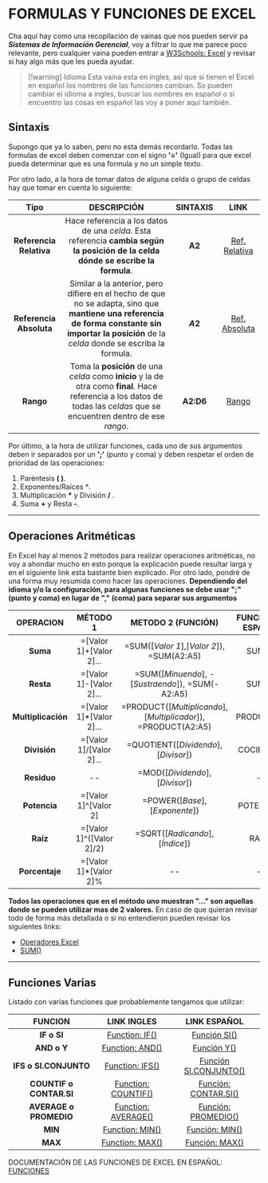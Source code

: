 # FORMULAS Y FUNCIONES DE EXCEL
Cha aquí hay como una recopilación de vainas que nos pueden servir pa ***Sistemas de Información Gerencial***, voy a filtrar lo que me parece poco relevante, pero cualquier vaina pueden entrar a [W3Schools: Excel](https://www.w3schools.com/excel/index.php) y revisar si hay algo más que les pueda ayudar.

>[!warning] Idioma
> Esta vaina esta en ingles, asi que si tienen el Excel en español los nombres de las funciones cambian. So pueden cambiar el idioma a ingles, buscar los nombres en español o si encuentro  las cosas en español las voy a poner aquí también.

## Sintaxis
Supongo que ya lo saben, pero no esta demás recordarlo. Todas las formulas de excel deben comenzar con el signo **'='** (Igual) para que excel pueda determinar que es una formula y no un simple texto.

Por otro lado, a la hora de tomar datos de alguna celda o grupo de celdas hay que tomar en cuenta lo siguiente:

|          **Tipo**           |                                                                                         **DESCRIPCIÓN**                                                                                          | **SINTAXIS**  |                                **LINK**                                |
|:---------------------------:|:------------------------------------------------------------------------------------------------------------------------------------------------------------------------------------------------:|:-------------:|:----------------------------------------------------------------------:|
|   **Referencia Relativa**   |                                Hace referencia a los datos de una *celda*. Esta referencia **cambia según la posición de la celda dónde se escribe la formula**.                                 |    **A2**     |   [Ref. Relativa](https://www.w3schools.com/excel/excel_rel_ref.php)   |
| <br>**Referencia Absoluta** | Similar a la anterior, pero difiere en el hecho de que no se adapta, sino que **mantiene una referencia de forma constante sin importar la posición** de la *celda* donde se escriba la formula. | <br>**$A$2**  | <br>[Ref. Absoluta](https://www.w3schools.com/excel/excel_abs_ref.php) |
|        <br>**Rango**        |           Toma la **posición** de una *celda* como **inicio** y la de otra como **final**. Hace referencia a los datos de todas las *celdas* que se encuentren dentro de ese *rango*.            | <br>**A2:D6** |     <br>[Rango](https://www.w3schools.com/excel/excel_ranges.php)      |

Por último, a la hora de utilizar funciones, cada uno de sus argumentos deben ir separados por un **';'** (punto y coma) y deben respetar el orden de prioridad de las operaciones:
1. Paréntesis **(     )**.
2. Exponentes/Raíces **^**.
3.  Multiplicación **\*** y División **/** .
4. Suma **+** y Resta **-**.

---

## Operaciones Aritméticas
En Excel hay al menos 2 métodos para realizar operaciones aritméticas, no voy a ahondar mucho en esto porque la explicación puede resultar larga y en el siguiente link esta bastante bien explicado. Por otro lado, pondré de una forma muy resumida como hacer las operaciones. **Dependiendo del idioma y/o la configuración, para algunas funciones se debe usar ";" (punto y coma) en lugar de "," (coma) para separar sus argumentos**

|   **OPERACION**    |       **MÉTODO 1**       |                      **METODO 2 (FUNCIÓN)**                      | **FUNCION EN ESPAÑOL** |
|:------------------:|:------------------------:|:----------------------------------------------------------------:|:----------------------:|
|      **Suma**      | =[Valor 1]+[Valor 2]...  |            =SUM([*Valor 1*],[*Valor 2*]), =SUM(A2:A5)            |         SUMA()         |
|     **Resta**      | =[Valor 1]-[Valor 2]...  |        =SUM([*Minuendo*], -[*Sustraendo*]), =SUM(-A2:A5)         |         SUMA()         |
| **Multiplicación** | =[Valor 1]\*[Valor 2]... | =PRODUCT([*Multiplicando*], [*Multiplicador*]),  =PRODUCT(A2:A5) |       PRODUCTO()       |
|    **División**    | =[Valor 1]/[Valor 2]...  |              =QUOTIENT([*Dividendo*], [*Divisor*])               |       COCIENTE()       |
|    **Residuo**     |            --            |                 =MOD([*Dividendo*], [*Divisor*])                 |           --           |
|    **Potencia**    |  =[Valor 1]\^[Valor 2]   |                  =POWER([*Base*],[*Exponente*])                  |       POTENCIA()       |
|      **Raíz**      | =[Valor 1]^([Valor 2]/2) |                 =SQRT([*Radicando*], [*Índice*])                 |         RAIZ()         |
|   **Porcentaje**   |  =[Valor 1]\*[Valor 2]%  |                                --                                |           --           |

**Todos las operaciones que en el método uno muestran "..." son aquellas donde se pueden utilizar mas de 2 valores.** En caso de que quieran revisar todo de forma más detallada o si no entendieron pueden revisar los siguientes links:
- [Operadores Excel](https://support.microsoft.com/es-es/office/operadores-de-cálculo-y-prioridad-en-excel-48be406d-4975-4d31-b2b8-7af9e0e2878a)
- [SUM()](https://www.w3schools.com/excel/excel_addition.php)

---

##  Funciones Varias
Listado con varias funciones que probablemente tengamos que utilizar:

|       **FUNCION**       |                             **LINK INGLES**                              |                                                         **LINK ESPAÑOL**                                                         |
|:-----------------------:|:------------------------------------------------------------------------:|:--------------------------------------------------------------------------------------------------------------------------------:|
|       **IF o SI**       |      [Function: IF()](https://www.w3schools.com/excel/excel_if.php)      |          [Función SI()](https://support.microsoft.com/es-es/office/si-función-si-69aed7c9-4e8a-4755-a9bc-aa8bbff73be2)           |
|       **AND o Y**       |     [Function: AND()](https://www.w3schools.com/excel/excel_and.php)     |            [Función Y()](https://support.microsoft.com/es-es/office/y-función-y-5f19b2e8-e1df-4408-897a-ce285a19e9d9)            |
|  **IFS o SI.CONJUNTO**  |     [Function: IFS()](https://www.w3schools.com/excel/excel_ifs.php)     |   [Función SI.CONJUNTO()](https://support.microsoft.com/es-es/office/función-si-conjunto-36329a26-37b2-467c-972b-4a39bd951d45)   |
| **COUNTIF o CONTAR.SI** | [Function: COUNTIF()](https://www.w3schools.com/excel/excel_countif.php) |    [Función: CONTAR.SI()](https://support.microsoft.com/es-es/office/función-contar-si-e0de10c6-f885-4e71-abb4-1f464816df34)     |
| **AVERAGE o PROMEDIO**  | [Function: AVERAGE()](https://www.w3schools.com/excel/excel_average.php) | [Función: PROMEDIO()](https://support.microsoft.com/es-es/office/promedio-función-promedio-047bac88-d466-426c-a32b-8f33eb960cf6) |
|         **MIN**         |     [Function: MIN()](https://www.w3schools.com/excel/excel_min.php)     |          [Función: MIN()](https://support.microsoft.com/es-es/office/función-min-61635d12-920f-4ce2-a70f-96f202dcc152)           |
|         **MAX**         |     [Function: MAX()](https://www.w3schools.com/excel/excel_max.php)     |          [Función: MAX()](https://support.microsoft.com/es-es/office/función-max-e0012414-9ac8-4b34-9a47-73e662c08098)           |



DOCUMENTACIÓN DE LAS FUNCIONES DE EXCEL EN ESPAÑOL:
[FUNCIONES](https://support.microsoft.com/es-es/office/funciones-de-excel-por-categoría-5f91f4e9-7b42-46d2-9bd1-63f26a86c0eb)
